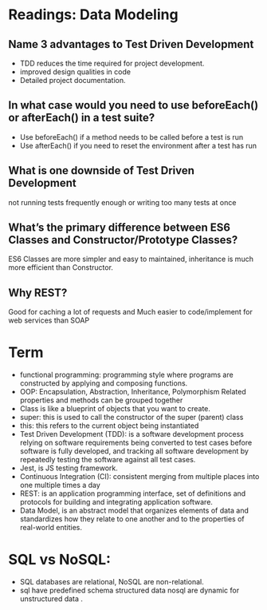 # Readings: Data Modeling


## Name 3 advantages to Test Driven Development

- TDD reduces the time required for project development.
- improved design qualities in code
- Detailed project documentation.

## In what case would you need to use beforeEach() or afterEach() in a test suite?
- Use beforeEach() if a method needs to be called before a test is run
- Use afterEach() if you need to reset the environment after a test has run

## What is one downside of Test Driven Development
not running tests frequently enough or writing too many tests at once

## What’s the primary difference between ES6 Classes and Constructor/Prototype Classes?
ES6 Classes are more simpler and easy to maintained, inheritance is much more efficient than Constructor.

## Why REST?
Good for caching a lot of requests and Much easier to code/implement for web services than SOAP

# Term

- functional programming: programming style where programs are constructed by applying and composing functions.
- OOP: Encapsulation, Abstraction, Inheritance, Polymorphism Related properties and methods can be grouped together
- Class is like a blueprint of objects that you want to create.
- super: this is used to call the constructor of the super (parent) class
- this: this refers to the current object being instantiated
- Test Driven Development (TDD): is a software development process relying on software requirements being converted to test cases before software is fully developed, and tracking all software development by repeatedly testing the software against all test cases.
- Jest, is JS testing framework.
- Continuous Integration (CI): consistent merging from multiple places into one multiple times a day
- REST: is an application programming interface, set of definitions and protocols for building and integrating application software.
- Data Model, is an abstract model that organizes elements of data and standardizes how they relate to one another and to the properties of real-world entities.

# SQL vs NoSQL:

- SQL databases are relational, NoSQL are non-relational.
- sql have predefined schema structured data
nosql are dynamic for unstructured data .

